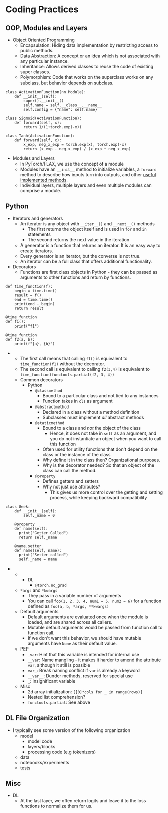 # Coding Practices

## OOP, Modules and Layers

- Object Oriented Programming
  - Encapsulation: Hiding data implementation by restricting access to public methods.
  - Data Abstraction: A concept or an idea which is not associated with any particular instance.
  - Inheritance: Allows derived classes to reuse the code of existing super classes.
  - Polymorphism: Code that works on the superclass works on any subclass, but behavior depends on subclass.
```
class ActivationFunction(nn.Module):
    def __init__(self):
        super().__init__()
        self.name = self.__class__.__name__
        self.config = {"name": self.name}

class Sigmoid(ActivationFunction):
    def forward(self, x):
        return 1/(1+torch.exp(-x))

class Tanh(ActivationFunction):
    def forward(self, x):
        x_exp, neg_x_exp = torch.exp(x), torch.exp(-x)
        return (x_exp - neg_x_exp) / (x_exp + neg_x_exp)
```
- Modules and Layers
  - In PyTorch/FLAX, we use the concept of a module
  - Modules have an `__init__` method to initialize variables, a `forward` method to describe how inputs turn into outputs, and other [useful implemented methods](https://pytorch.org/docs/stable/generated/torch.nn.Module.html). 
  - Individual layers, multiple layers and even multiple modules can comprise a module. 

## Python

  - Iterators and generators
    - An iterator is any object with `__iter__()` and `__next__()` methods
      - The first returns the object itself and is used in `for` and `in` statements
      - The second returns the next value in the iteration
    - A generator is a function that returns an iterator. It is an easy way to create iterators. 
    - Every generator is an iterator, but the converse is not true.
    - An iterator can be a full class that offers additional functionality.
  - Decorators
    - Functions are first class objects in Python - they can be passed as arguments to other functions and return by functions. 
```
def time_function(f):
    begin = time.time()
    result = f()
    end = time.time()
    print(end - begin)
    return result
    
@time_function
def f1():
    print("f1")
    
@time_function
def f2(a, b):
    print(f"{a}, {b}")
```
  - - The first call means that calling `f1()` is equivalent to `time_function(f1)` without the decorator.
    - The second call is equivalent to calling `f2(3,4)` is equivalent to `time_function(functools.partial(f2, 3, 4))`
    - Common decorators
      - Python
        - `@classmethod`
          - Bound to a particular class and not tied to any instances
          - Function takes in `cls` as argument
        - `@abstractmethod`
          - Declared in a class without a method definition
          - Subclasses must implement _all_ abstract methods
        - `@staticmethod`
          - Bound to a class and _not_ the object of the class
            - Hence, it does not take in `self` as an argument, and you do not instantiate an object when you want to call this function
          - Often used for utility functions that don't depend on the class or the instance of the class
          - Why define it in the class then? Organizational purposes. 
          - Why is the decorator needed? So that an object of the class can call the method.
        - `@property`
          - Defines getters and setters
          - Why not just use attributes?
            - This gives us more control over the getting and setting process, while keeping backward compatibility
```
class Geek:
    def __init__(self):
        self._name = 0

    @property
    def name(self):
      print("Getter Called")
      return self._name

    @name.setter
    def name(self, name):
      print("Setter called")
      self._name = name
```
- - - DL
        - `@torch.no_grad`
  - `*args` and `*kwargs`
    - They pass in a variable number of arguments
    - You can call `foo(1, 2, 3, 4, num1 = 5, num2 = 6)` for a function defined as `foo(a, b, *args, **kwargs)`
  - Default arguments
    - Default arguments are evaluated once when the module is loaded, and are shared across all callers.
    - Mutable default arguments would be passed from function call to function call.
    - If we don't want this behavior, we should have mutable arguments have `None` as their default value.
  - PEP
    - `_var`: Hint that this variable is intended for internal use
    - `__var`: Name mangling - it makes it harder to amend the attribute `var`, although it still is possible
    - `var_`: Break naming conflict if `var` is already a keyword
    - `__var__`: Dunder methods, reserved for special use
    - `_`: Insignificant variable
  - Misc
    - 2d array initialization: `[[0]*cols for _ in range(rows)]`
    - Nested list comprehension?
    - `functools.partial`: See above

## DL File Organization
- I typically see some version of the following organization
  - model
    - model code
    - layers/blocks
    - processing code (e.g tokenizers)
  - data
  - notebooks/experiments
  - tests

## Misc
- DL
  - At the last layer, we often return logits and leave it to the loss functions to normalize them for us.


